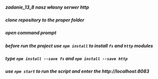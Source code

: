 ##### zadanie_13_8 nasz własny serwer http
##### clone repository to the proper folder
##### open command prompt
##### before run the project use `npm install` to install `fs` and `http` modules
##### type `npm install --save fs` and `npm install --save http`
##### use `npm start` to run the script and enter the http://localhost:8083
